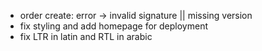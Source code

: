- order create: error -> invalid signature || missing version
- fix styling and add homepage for deployment
- fix LTR in latin and RTL in arabic
